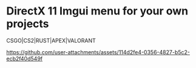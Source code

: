# DirectX 11 Imgui menu for your own projects

CSGO|CS2|RUST|APEX|VALORANT

https://github.com/user-attachments/assets/114d2fe4-0356-4827-b5c2-ecb2f40d549f

